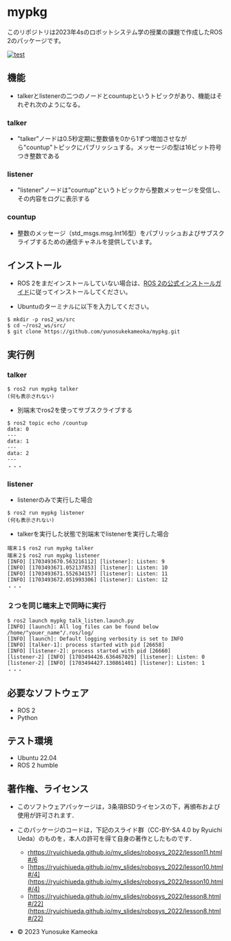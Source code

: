 # mypkg
このリポジトリは2023年4sのロボットシステム学の授業の課題で作成したROS 2のパッケージです。

[![test](https://github.com/yunosukekameoka/mypkg/actions/workflows/test.yml/badge.svg)](https://github.com/yunosukekameoka/mypkg/actions/workflows/test.yml)

## 機能
* talkerとlistenerの二つのノードとcountupというトピックがあり、機能はそれぞれ次のようになる。
### talker
* "talker"ノードは0.5秒定期に整数値を0から1ずつ増加させながら"countup"トピックにパブリッシュする。メッセージの型は16ビット符号つき整数である
### listener
* "listener"ノードは"countup"というトピックから整数メッセージを受信し、その内容をログに表示する
### countup
* 整数のメッセージ（std_msgs.msg.Int16型）をパブリッシュおよびサブスクライブするための通信チャネルを提供しています。

## インストール
* ROS 2をまだインストールしていない場合は、[ROS 2の公式インストールガイド](https://docs.ros.org/en/iron/Installation.html)に従ってインストールしてください。

* Ubuntuのターミナルに以下を入力してください。
```
$ mkdir -p ros2_ws/src
$ cd ~/ros2_ws/src/
$ git clone https://github.com/yunosukekameoka/mypkg.git
```

## 実行例
### talker
```
$ ros2 run mypkg talker
(何も表示されない)
```
* 別端末でros2を使ってサブスクライブする
```
$ ros2 topic echo /countup
data: 0
---
data: 1
---
data: 2
---
・・・
```

### listener
* listenerのみで実行した場合
```
$ ros2 run mypkg listener
(何も表示されない)
```
* talkerを実行した状態で別端末でlistenerを実行した場合
```
端末１$ ros2 run mypkg talker　
端末２$ ros2 run mypkg listener
[INFO] [1703493670.563216112] [listener]: Listen: 9
[INFO] [1703493671.052137853] [listener]: Listen: 10
[INFO] [1703493671.552634157] [listener]: Listen: 11
[INFO] [1703493672.051993306] [listener]: Listen: 12
・・・
```

### ２つを同じ端末上で同時に実行
```
$ ros2 launch mypkg talk_listen.launch.py
[INFO] [launch]: All log files can be found below /home/"youer_name"/.ros/log/
[INFO] [launch]: Default logging verbosity is set to INFO
[INFO] [talker-1]: process started with pid [26658]
[INFO] [listener-2]: process started with pid [26660]
[listener-2] [INFO] [1703494426.636467029] [listener]: Listen: 0
[listener-2] [INFO] [1703494427.130861401] [listener]: Listen: 1
・・・　　　　　　　　　　　　　　　　　　　　　　　　　　　　　　　　　
```

## 必要なソフトウェア
* ROS 2
* Python

## テスト環境
* Ubuntu 22.04
* ROS 2 humble


## 著作権、ライセンス

  * このソフトウェアパッケージは，3条項BSDライセンスの下，再頒布および使用が許可されます．
  * このパッケージのコードは，下記のスライド群（CC-BY-SA 4.0 by Ryuichi Ueda）のものを，本人の許可を得て自身の著作としたものです．
      * [rhttps://ryuichiueda.github.io/my_slides/robosys_2022/lesson11.html#/6](https://ryuichiueda.github.io/my_slides/robosys_2022/lesson11.html#/6)
      * [https://ryuichiueda.github.io/my_slides/robosys_2022/lesson10.html#/4](https://ryuichiueda.github.io/my_slides/robosys_2022/lesson10.html#/4)
      * [https://ryuichiueda.github.io/my_slides/robosys_2022/lesson8.html#/22](https://ryuichiueda.github.io/my_slides/robosys_2022/lesson8.html#/22)
 
  * © 2023 Yunosuke Kameoka




